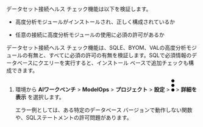 データセット接続ヘルス チェック機能は以下を検証します。

-   高度分析モジュールがインストールされ、正しく構成されているか


-   任意の接続に高度分析モジュールの使用に必須の許可があるか


データセット接続ヘルス チェック機能は、SQLE、BYOM、VALの高度分析モジュールの有無と、すべてに必須の許可の有無を検証します。SQLで必須情報のデータベースにクエリーを実行すると、インストール ベースで追加チェックも構成できます。

1.  環境から **AIワークベンチ** > **ModelOps** > **プロジェクト** > **設定** > ![kebabメニュー](Images/zsz1597101912145.svg) > **詳細を表示** を選択します。

    エラー例としては、ある特定のデータベース バージョンで動作しない関数や、SQLステートメントの許可問題があります。


